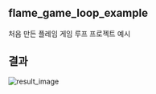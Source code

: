 ## flame_game_loop_example

처음 만든 플레임 게임 루프 프로젝트 예시

## 결과
![result_image](/assets/images/screenshot-1.png)

